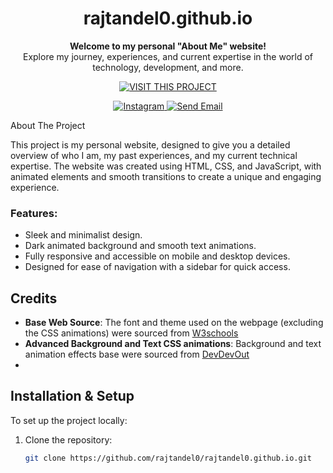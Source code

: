 <h1 align="center">rajtandel0.github.io</h1>

<p align="center">
  <strong>Welcome to my personal "About Me" website!</strong><br>
  Explore my journey, experiences, and current expertise in the world of technology, development, and more.<br>
</p>
<!-- HELLO -->
<p align="center">
  <a href="https://rajtandel0.github.io" target="_blank">
    <img src="https://img.shields.io/badge/Visit-Website-blue?style=for-the-badge" alt="VISIT THIS PROJECT">
  </a>
</p>

<p align="center"> <a href="https://www.instagram.com/r3j.tandel" target="_blank"> <img src="https://img.shields.io/badge/Instagram-%23E4405F.svg?style=for-the-badge&logo=instagram&logoColor=white" alt="Instagram"> </a> <a href="mailto:rajtandel2379@gmail.com"> <img src="https://img.shields.io/badge/Email-D14836?style=for-the-badge&logo=gmail&logoColor=white" alt="Send Email"> </a> </p

## About The Project

This project is my personal website, designed to give you a detailed overview of who I am, my past experiences, and my current technical expertise. The website was created using HTML, CSS, and JavaScript, with animated elements and smooth transitions to create a unique and engaging experience.

### Features:
- Sleek and minimalist design.
- Dark animated background and smooth text animations.
- Fully responsive and accessible on mobile and desktop devices.
- Designed for ease of navigation with a sidebar for quick access.

## Credits
- **Base Web Source**: The font and theme used on the webpage (excluding the CSS animations) were sourced from <a href="https://w3schools.com"> W3schools </a>
- **Advanced Background and Text CSS animations**: Background and text animation effects base were sourced from <a href="https://devdevout.com/css/css-animated-backgrounds"> DevDevOut </a>
- 


## Installation & Setup
To set up the project locally:

1. Clone the repository:
   ```bash
   git clone https://github.com/rajtandel0/rajtandel0.github.io.git
